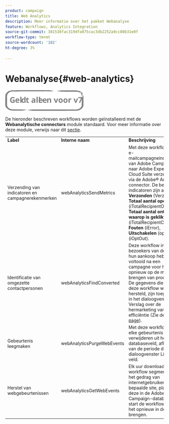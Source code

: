 ```yaml
---
product: campaign
title: Web Analytics
description: Meer informatie over het pakket Webanalyse
feature: Workflows, Analytics Integration
source-git-commit: 381538fac319dfa075cac3db2252a9cc80b31e0f
workflow-type: tm+mt
source-wordcount: '182'
ht-degree: 3%

---
```



# Webanalyse{#web-analytics}

![](../../assets/v7-only.svg)

De hieronder beschreven workflows worden geïnstalleerd met de **Webanalytische connectors** module standaard. Voor meer informatie over deze module, verwijs naar dit [sectie](../../platform/using/adobe-analytics-connector.md).

<table> 
 <tbody> 
  <tr> 
   <td> <strong>Label</strong><br /> </td> 
   <td> <strong>Interne naam</strong><br /> </td> 
   <td> <strong>Beschrijving</strong><br /> </td> 
  </tr> 
  <tr> 
   <td> <span class="uicontrol">Verzending van indicatoren en campagnerekenmerken</span> <br /> </td> 
   <td> <span class="uicontrol">webAnalyticsSendMetrics</span> <br /> </td> 
   <td> Met deze workflow kunt u e-mailcampagneindicatoren van Adobe Campaign naar Adobe Experience Cloud Suite verzenden via de Adobe® Analytics-connector. De betrokken indicatoren zijn als volgt: <strong>Verzonden</strong> (Verzonden), <strong>Totaal aantal openingen</strong> (iTotalRecipientOpen), <strong>Totaal aantal ontvangers waarop is geklikt</strong> (iTotalRecipientClick), <strong>Fouten</strong> (iError), <strong>Uitschakelen</strong> (opt-out) (iOptOut).<br /> </td> 
  </tr> 
  <tr> 
   <td> <span class="uicontrol">Identificatie van omgezette contactpersonen</span> <br /> </td> 
   <td> <span class="uicontrol">webAnalyticsFindConverted</span> <br /> </td> 
   <td> Deze workflow indexeert bezoekers van de site die hun aankoop hebben voltooid na een campagne voor het opnieuw op de markt brengen van producten. De gegevens die door deze workflow worden hersteld, zijn toegankelijk in het dialoogvenster <span class="uicontrol">Verslag over de hermarketing van efficiëntie</span> (Zie deze <a href="../../platform/using/adobe-analytics-connector.md#creating-a-re-marketing-campaign"> page</a>). <br /> </td> 
  </tr> 
  <tr> 
   <td> <span class="uicontrol">Gebeurtenis leegmaken</span> <br /> </td> 
   <td> <span class="uicontrol">webAnalyticsPurgeWebEvents</span> <br /> </td> 
   <td> Met deze workflow kunt u elke gebeurtenis verwijderen uit het databaseveld, afhankelijk van de periode die in het dialoogvenster <span class="uicontrol">Lifespan</span> veld. <br /> </td> 
  </tr> 
  <tr> 
   <td> <span class="uicontrol">Herstel van webgebeurtenissen</span> <br /> </td> 
   <td> <span class="uicontrol">webAnalyticsGetWebEvents</span> <br /> </td> 
   <td> Elk uur downloadt deze workflow segmenten op het gedrag van internetgebruikers op een bepaalde site, plaatst deze in de Adobe Campaign-database en start de workflow voor het opnieuw in de handel brengen. <br /> </td> 
  </tr> 
 </tbody> 
</table>

